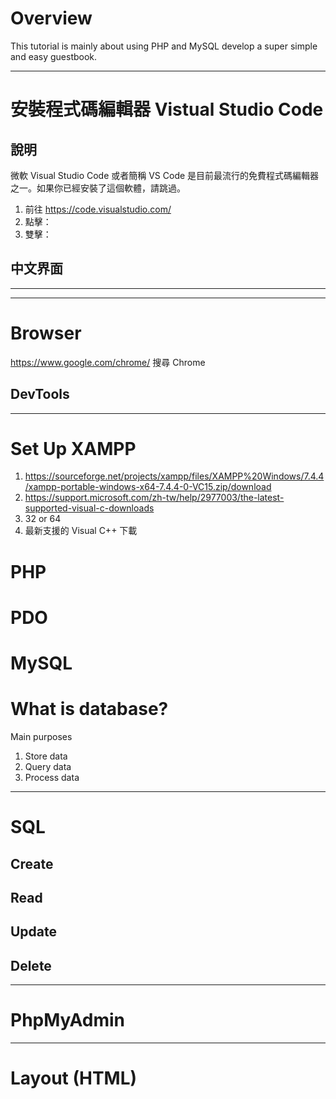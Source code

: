 # Overview

This tutorial is mainly about using PHP and MySQL develop a super simple and easy guestbook.

---

# 安裝程式碼編輯器 Vistual Studio Code
## 說明
微軟 Visual Studio Code 或者簡稱 VS Code 是目前最流行的免費程式碼編輯器之一。如果你已經安裝了這個軟體，請跳過。

1. 前往 https://code.visualstudio.com/
1. 點擊：
1. 雙擊：

## 中文界面


---

---
# Browser
https://www.google.com/chrome/
搜尋 Chrome
## DevTools
---
# Set Up XAMPP
1. https://sourceforge.net/projects/xampp/files/XAMPP%20Windows/7.4.4/xampp-portable-windows-x64-7.4.4-0-VC15.zip/download
1. https://support.microsoft.com/zh-tw/help/2977003/the-latest-supported-visual-c-downloads 
1. 32 or 64
1. 最新支援的 Visual C++ 下載

# PHP
# PDO
# MySQL
# What is database?
Main purposes
1. Store data
2. Query data
3. Process data
---
# SQL
## Create
## Read 
## Update
## Delete
---
# PhpMyAdmin

---
# Layout (HTML)


